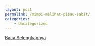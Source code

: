 ```yaml
---
layout: post
permalink: /mimpi-melihat-pisau-sabit/
categories:
    - Uncategorized
---
```


[Baca Selengkapnya](/08)